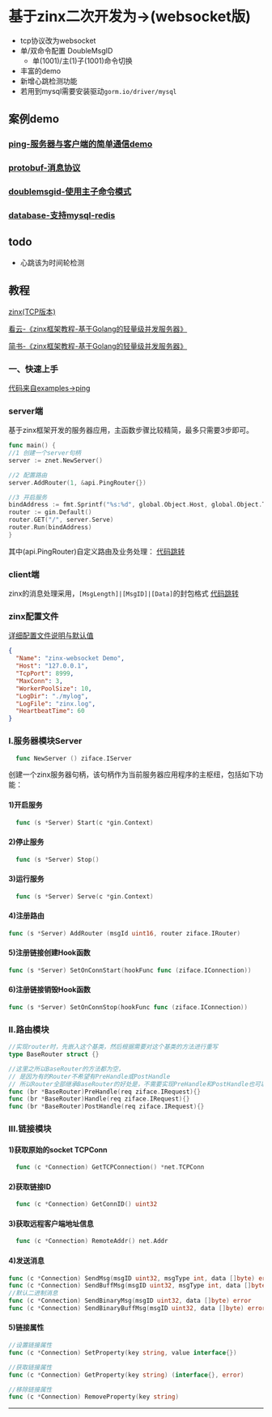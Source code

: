 # 基于zinx二次开发为->(websocket版)

- tcp协议改为websocket
- 单/双命令配置 DoubleMsgID
  - 单(1001)/主(1)子(1001)命令切换
- 丰富的demo
- 新增心跳检测功能
- 若用到mysql需要安装驱动`gorm.io/driver/mysql`

## 案例demo

### [ping-服务器与客户端的简单通信demo](https://github.com/sun-fight/zinx-websocket/tree/master/examples/ping)
### [protobuf-消息协议](https://github.com/sun-fight/zinx-websocket/tree/master/examples/protobuf)
### [doublemsgid-使用主子命令模式](https://github.com/sun-fight/zinx-websocket/tree/master/examples/doublemsgid)
### [database-支持mysql-redis](https://github.com/sun-fight/zinx-websocket/tree/master/examples/database)

## todo
- 心跳该为时间轮检测


## 教程
[zinx(TCP版本)](https://github.com/aceld/zinx)

[看云-《zinx框架教程-基于Golang的轻量级并发服务器》](https://www.kancloud.cn/aceld/zinx)

[简书-《zinx框架教程-基于Golang的轻量级并发服务器》](https://www.jianshu.com/p/23d07c0a28e5)

### 一、快速上手

[代码来自examples->ping](https://github.com/sun-fight/zinx-websocket/tree/master/examples/ping)

### server端

基于zinx框架开发的服务器应用，主函数步骤比较精简，最多只需要3步即可。

```go
func main() {
//1 创建一个server句柄
server := znet.NewServer()

//2 配置路由
server.AddRouter(1, &api.PingRouter{})

//3 开启服务
bindAddress := fmt.Sprintf("%s:%d", global.Object.Host, global.Object.TCPPort)
router := gin.Default()
router.GET("/", server.Serve)
router.Run(bindAddress)
}
```

其中(api.PingRouter)自定义路由及业务处理：
[代码跳转](https://github.com/sun-fight/zinx-websocket/blob/master/examples/ping/server/api/ping.go)

### client端

zinx的消息处理采用，`[MsgLength]|[MsgID]|[Data]`的封包格式
[代码跳转](https://github.com/sun-fight/zinx-websocket/blob/master/examples/ping/client/main.go)

### zinx配置文件

[详细配置文件说明与默认值](https://github.com/sun-fight/zinx-websocket/blob/master/global/globalobj.go)

```json
{
  "Name": "zinx-websocket Demo",
  "Host": "127.0.0.1",
  "TcpPort": 8999,
  "MaxConn": 3,
  "WorkerPoolSize": 10,
  "LogDir": "./mylog",
  "LogFile": "zinx.log",
  "HeartbeatTime": 60
}
```

### I.服务器模块Server

```go
  func NewServer () ziface.IServer 
```

创建一个zinx服务器句柄，该句柄作为当前服务器应用程序的主枢纽，包括如下功能：

#### 1)开启服务

```go
  func (s *Server) Start(c *gin.Context)
```

#### 2)停止服务

```go
  func (s *Server) Stop()
```

#### 3)运行服务

```go
  func (s *Server) Serve(c *gin.Context)
```

#### 4)注册路由

```go
func (s *Server) AddRouter (msgId uint16, router ziface.IRouter) 
```

#### 5)注册链接创建Hook函数

```go
func (s *Server) SetOnConnStart(hookFunc func (ziface.IConnection))
```

#### 6)注册链接销毁Hook函数

```go
func (s *Server) SetOnConnStop(hookFunc func (ziface.IConnection))
```

### II.路由模块

```go
//实现router时，先嵌入这个基类，然后根据需要对这个基类的方法进行重写
type BaseRouter struct {}

//这里之所以BaseRouter的方法都为空，
// 是因为有的Router不希望有PreHandle或PostHandle
// 所以Router全部继承BaseRouter的好处是，不需要实现PreHandle和PostHandle也可以实例化
func (br *BaseRouter)PreHandle(req ziface.IRequest){}
func (br *BaseRouter)Handle(req ziface.IRequest){}
func (br *BaseRouter)PostHandle(req ziface.IRequest){}
```

### III.链接模块

#### 1)获取原始的socket TCPConn

```go
  func (c *Connection) GetTCPConnection() *net.TCPConn 
```

#### 2)获取链接ID

```go
  func (c *Connection) GetConnID() uint32 
```

#### 3)获取远程客户端地址信息

```go
  func (c *Connection) RemoteAddr() net.Addr 
```

#### 4)发送消息

```go
func (c *Connection) SendMsg(msgID uint32, msgType int, data []byte) error
func (c *Connection) SendBuffMsg(msgID uint32, msgType int, data []byte) error
//默认二进制消息
func (c *Connection) SendBinaryMsg(msgID uint32, data []byte) error
func (c *Connection) SendBinaryBuffMsg(msgID uint32, data []byte) error
```

#### 5)链接属性

```go
//设置链接属性
func (c *Connection) SetProperty(key string, value interface{})

//获取链接属性
func (c *Connection) GetProperty(key string) (interface{}, error)

//移除链接属性
func (c *Connection) RemoveProperty(key string) 
```

---